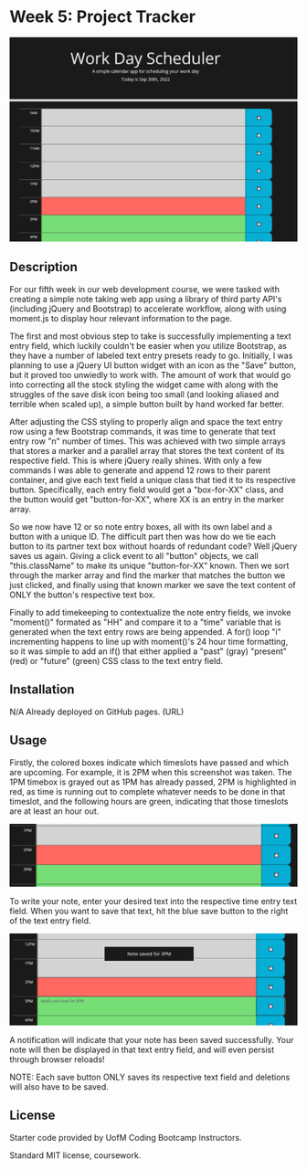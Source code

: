 # Week 5: Project Tracker

![complete-header](./assets/images/screenshot1.PNG)

## Description

For our fifth week in our web development course, we were tasked with creating a simple note taking web app using a library of third party API's (including jQuery and Bootstrap) to accelerate workflow, along with using moment.js to display hour relevant information to the page.

The first and most obvious step to take is successfully implementing a text entry field, which luckily couldn't be easier when you utilize Bootstrap, as they have a number of labeled text entry presets ready to go. Initially, I was planning to use a jQuery UI button widget with an icon as the "Save" button, but it proved too unwiedly to work with. The amount of work that would go into correcting all the stock styling the widget came with along with the struggles of the save disk icon being too small (and looking aliased and terrible when scaled up), a simple button built by hand worked far better.

After adjusting the CSS styling to properly align and space the text entry row using a few Bootstrap commands, it was time to generate that text entry row "n" number of times. This was achieved with two simple arrays that stores a marker and a parallel array that stores the text content of its respective field. This is where jQuery really shines. With only a few commands I was able to generate and append 12 rows to their parent container, and give each text field a unique class that tied it to its respective button. Specifically, each entry field would get a "box-for-XX" class, and the button would get "button-for-XX", where XX is an entry in the marker array.

So we now have 12 or so note entry boxes, all with its own label and a button with a unique ID. The difficult part then was how do we tie each button to its partner text box without hoards of redundant code? Well jQuery saves us again. Giving a click event to all "button" objects, we call "this.className" to make its unique "button-for-XX" known. Then we sort through the marker array and find the marker that matches the button we just clicked, and finally using that known marker we save the text content of ONLY the button's respective text box.

Finally to add timekeeping to contextualize the note entry fields, we invoke "moment()" formated as "HH" and compare it to a "time" variable that is generated when the text entry rows are being appended. A for() loop "i" incrementing happens to line up with moment()'s 24 hour time formatting, so it was simple to add an if() that either applied a "past" (gray) "present" (red) or "future" (green) CSS class to the text entry field.

## Installation

N/A Already deployed on GitHub pages. 
(URL)

## Usage

Firstly, the colored boxes indicate which timeslots have passed and which are upcoming. For example, it is 2PM when this screenshot was taken. The 1PM timebox is grayed out as 1PM has already passed, 2PM is highlighted in red, as time is running out to complete whatever needs to be done in that timeslot, and the following hours are green, indicating that those timeslots are at least an hour out.

![moment-demo](./assets/images/screenshot2.PNG)

To write your note, enter your desired text into the respective time entry text field. When you want to save that text, hit the blue save button to the right of the text entry field. 

![note-entry](./assets/images/screenshot3.PNG)

A notification will indicate that your note has been saved successfully. Your note will then be displayed in that text entry field, and will even persist through browser reloads!

NOTE: Each save button ONLY saves its respective text field and deletions will also have to be saved.

## License

Starter code provided by UofM Coding Bootcamp Instructors. 

Standard MIT license, coursework.